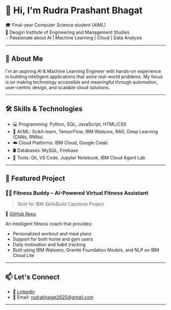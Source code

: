 # 👋 Hi, I'm Rudra Prashant Bhagat

🎓 Final-year Computer Science student (AIML)  
🏫 Deogiri Institute of Engineering and Management Studies  
💡 Passionate about AI | Machine Learning | Cloud | Data Analysis

---

## 🚀 About Me

I'm an aspiring AI & Machine Learning Engineer with hands-on experience in building intelligent applications that solve real-world problems. My focus is on making technology accessible and meaningful through automation, user-centric design, and scalable cloud solutions.

---

## 🛠️ Skills & Technologies

- 💻 Programming: Python, SQL, JavaScript, HTML/CSS  
- 🤖 AI/ML: Scikit-learn, TensorFlow, IBM Watsonx, RAG, Deep Learning (CNNs, RNNs)  
- ☁️ Cloud Platforms: IBM Cloud, Google Colab  
- 🛢️ Databases: MySQL, Firebase  
- 🧠 Tools: Git, VS Code, Jupyter Notebook, IBM Cloud Agent Lab

---

## 📌 Featured Project

### 🏋️‍♂️ Fitness Buddy – AI-Powered Virtual Fitness Assistant
> Built for IBM SkillsBuild Capstone Project

🔗 [GitHub Repo](https://github.com/RudraBhagat/Fitness_Buddy)

An intelligent fitness coach that provides:
- Personalized workout and meal plans
- Support for both home and gym users
- Daily motivation and habit tracking
- Built using IBM Watsonx, Granite Foundation Models, and NLP on IBM Cloud Lite

---

## 📫 Let's Connect

- 💼 [LinkedIn](https://www.linkedin.com/in/rudrabhagat/)  
- 📧 Email: rudrabhagat2625@gmail.com  

---
  
